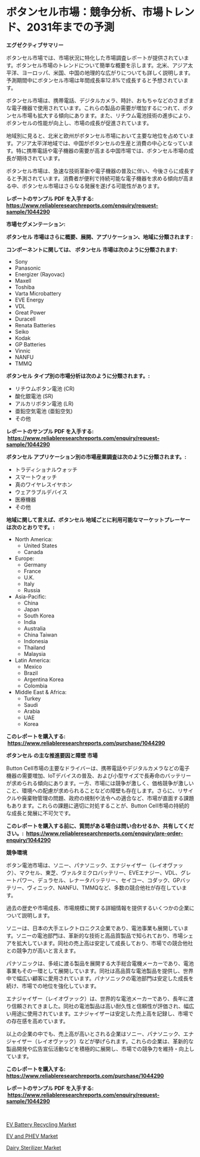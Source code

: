 <p><h1>ボタンセル市場：競争分析、市場トレンド、2031年までの予測</h1></p><p><strong>エグゼクティブサマリー</strong></p>
<p><p>ボタンセル市場では、市場状況に特化した市場調査レポートが提供されています。ボタンセル市場のトレンドについて簡単な概要を示します。北米、アジア太平洋、ヨーロッパ、米国、中国の地理的な広がりについても詳しく説明します。予測期間中にボタンセル市場は年間成長率12.8%で成長すると予想されています。</p><p>ボタンセル市場は、携帯電話、デジタルカメラ、時計、おもちゃなどのさまざまな電子機器で使用されています。これらの製品の需要が増加するにつれて、ボタンセル市場も拡大する傾向にあります。また、リチウム電池技術の進歩により、ボタンセルの性能が向上し、市場の成長が促進されています。</p><p>地域別に見ると、北米と欧州がボタンセル市場において主要な地位を占めています。アジア太平洋地域では、中国がボタンセルの生産と消費の中心となっています。特に携帯電話や電子機器の需要が高まる中国市場では、ボタンセル市場の成長が期待されています。</p><p>ボタンセル市場は、急速な技術革新や電子機器の普及に伴い、今後さらに成長すると予測されています。消費者が便利で持続可能な電子機器を求める傾向が高まる中、ボタンセル市場はさらなる発展を遂げる可能性があります。</p></p>
<p><strong>レポートのサンプル PDF を入手する: <a href="https://www.reliableresearchreports.com/enquiry/request-sample/1044290">https://www.reliableresearchreports.com/enquiry/request-sample/1044290</a></strong></p>
<p><strong>市場セグメンテーション:</strong></p>
<p><strong> ボタンセル 市場はさらに概要、展開、アプリケーション、地域に分類されます :</strong></p>
<p><strong>コンポーネントに関しては、 ボタンセル 市場は次のように分類されます: &nbsp;</strong></p>
<p><ul><li>Sony</li><li>Panasonic</li><li>Energizer (Rayovac)</li><li>Maxell</li><li>Toshiba</li><li>Varta Microbattery</li><li>EVE Energy</li><li>VDL</li><li>Great Power</li><li>Duracell</li><li>Renata Batteries</li><li>Seiko</li><li>Kodak</li><li>GP Batteries</li><li>Vinnic</li><li>NANFU</li><li>TMMQ</li></ul></p>
<p><strong> ボタンセル タイプ別の市場分析は次のように分類されます。:</strong></p>
<p><ul><li>リチウムボタン電池 (CR)</li><li>酸化銀電池 (SR)</li><li>アルカリボタン電池 (LR)</li><li>亜鉛空気電池 (亜鉛空気)</li><li>その他</li></ul></p>
<p><strong>レポートのサンプル PDF を入手する: &nbsp;<a href="https://www.reliableresearchreports.com/enquiry/request-sample/1044290">https://www.reliableresearchreports.com/enquiry/request-sample/1044290</a></strong></p>
<p><strong> ボタンセル アプリケーション別の市場産業調査は次のように分類されます。:</strong></p>
<p><ul><li>トラディショナルウォッチ</li><li>スマートウォッチ</li><li>真のワイヤレスイヤホン</li><li>ウェアラブルデバイス</li><li>医療機器</li><li>その他</li></ul></p>
<p><strong>地域に関して言えば、ボタンセル 地域ごとに利用可能なマーケットプレーヤーは次のとおりです。:</strong></p>
<p><ul>
    <li>
        North America:
        <ul>
            <li>United States</li>
            <li>Canada</li>
        </ul>
    </li>
    <li>
        Europe:
        <ul>
            <li>Germany</li>
            <li>France</li>
            <li>U.K.</li>
            <li>Italy</li>
            <li>Russia</li>
        </ul>
    </li>
    <li>
        Asia-Pacific:
        <ul>
            <li>China</li>
            <li>Japan</li>
            <li>South Korea</li>
            <li>India</li>
            <li>Australia</li>
            <li>China Taiwan</li>
            <li>Indonesia</li>
            <li>Thailand</li>
            <li>Malaysia</li>
        </ul>
    </li>
    <li>
        Latin America:
        <ul>
            <li>Mexico</li>
            <li>Brazil</li>
            <li>Argentina Korea</li>
            <li>Colombia</li>
        </ul>
    </li>
    <li>
        Middle East & Africa:
        <ul>
            <li>Turkey</li>
            <li>Saudi</li>
            <li>Arabia</li>
            <li>UAE</li>
            <li>Korea</li>
        </ul>
    </li>
    </ul></p>
<p><strong>このレポートを購入する: &nbsp;<a href="https://www.reliableresearchreports.com/purchase/1044290">https://www.reliableresearchreports.com/purchase/1044290</a></strong></p>
<p><strong>ボタンセル の主な推進要因と障壁 市場</strong></p>
<p><p>Button Cell市場の主要なドライバーは、携帯電話やデジタルカメラなどの電子機器の需要増加、IoTデバイスの普及、および小型サイズで長寿命のバッテリーが求められる傾向にあります。一方、市場には競争が激しく、価格競争が激しいこと、環境への配慮が求められることなどの障壁も存在します。さらに、リサイクルや廃棄物管理の問題、政府の規制や法令への適合など、市場が直面する課題もあります。これらの課題に適切に対処することが、Button Cell市場の持続的な成長と発展に不可欠です。</p></p>
<p><strong>このレポートを購入する前に、質問がある場合は問い合わせるか、共有してください。:&nbsp; <a href="https://www.reliableresearchreports.com/enquiry/pre-order-enquiry/1044290">https://www.reliableresearchreports.com/enquiry/pre-order-enquiry/1044290</a></strong></p>
<p><strong>競争環境</strong></p>
<p><p>ボタン電池市場は、ソニー、パナソニック、エナジャイザー（レイオヴァック）、マクセル、東芝、ヴァルタミクロバッテリー、EVEエナジー、VDL、グレートパワー、デュラセル、レナータバッテリー、セイコー、コダック、GPバッテリー、ヴィニック、NANFU、TMMQなど、多数の競合他社が存在しています。</p><p>過去の歴史や市場成長、市場規模に関する詳細情報を提供するいくつかの企業について説明します。</p><p>ソニーは、日本の大手エレクトロニクス企業であり、電池事業も展開しています。ソニーの電池部門は、革新的な技術と高品質製品で知られており、市場シェアを拡大しています。同社の売上高は安定して成長しており、市場での競合他社との競争力が高いと言えます。</p><p>パナソニックは、多岐に渡る製品を展開する大手総合電機メーカーであり、電池事業もその一環として展開しています。同社は高品質な電池製品を提供し、世界中で幅広い顧客に愛用されています。パナソニックの電池部門は安定した成長を続け、市場での地位を強化しています。</p><p>エナジャイザー（レイオヴァック）は、世界的な電池メーカーであり、長年に渡り信頼されてきました。同社の電池製品は高い耐久性と信頼性が評価され、幅広い用途に使用されています。エナジャイザーは安定した売上高を記録し、市場での存在感を高めています。</p><p>以上の企業の中でも、売上高が高いとされる企業はソニー、パナソニック、エナジャイザー（レイオヴァック）などが挙げられます。これらの企業は、革新的な製品開発や広告宣伝活動などを積極的に展開し、市場での競争力を維持・向上しています。</p></p>
<p><strong>このレポートを購入する: &nbsp; <a href="https://www.reliableresearchreports.com/purchase/1044290">https://www.reliableresearchreports.com/purchase/1044290</a></strong></p>
<p><strong>レポートのサンプル PDF を入手する: &nbsp;<a href="https://www.reliableresearchreports.com/enquiry/request-sample/1044290">https://www.reliableresearchreports.com/enquiry/request-sample/1044290</a></strong><strong></strong></p>
<p>&nbsp;</p>
<p><p><a href="https://github.com/mbisetmhermsr/Market-Research-Report-List-1/blob/main/ev-battery-recycling-market.md">EV Battery Recycling Market</a></p><p><a href="https://github.com/zjyglelu/Market-Research-Report-List-1/blob/main/ev-and-phev-market.md">EV and PHEV Market</a></p><p><a href="https://view.publitas.com/reportprime-1/dairy-sterilizer-market-challenges-opportunities-and-growth-drivers-and-major-market-players-forecasted-for-period-from-2023-2030/">Dairy Sterilizer Market</a></p></p>
